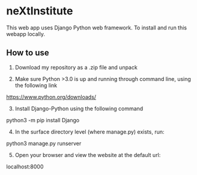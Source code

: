 # neXtInstitute


This web app uses Django Python web framework. To install and run this webapp locally.

## How to use

1. Download my repository as a .zip file and unpack

2. Make sure Python >3.0 is up and running through command line, using the following link

  https://www.python.org/downloads/

3.  Install Django-Python using the following command
  
  python3 -m pip install Django
  
4. In the surface directory level (where manage.py) exists, run:

  python3 manage.py runserver

5. Open your browser and view the website at the default url:

  localhost:8000
